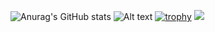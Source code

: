 ![Anurag's GitHub stats](https://github-readme-stats.vercel.app/api?username=Deovoidus&show_icons=true&theme=radical)
![Alt text](https://spotify-recently-played-readme.vercel.app/api?user=31olsprwilkzxlgp4na7nvensoxm)
[![trophy](https://github-profile-trophy.vercel.app/?username=Deovoidus&theme=onedark)](https://github.com/ryo-ma/github-profile-trophy)
![](https://komarev.com/ghpvc/?username=Deovoidus)
